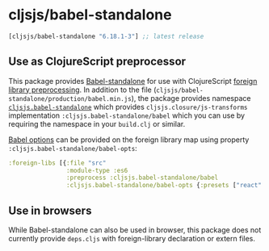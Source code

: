 # cljsjs/babel-standalone

[](dependency)
```clojure
[cljsjs/babel-standalone "6.18.1-3"] ;; latest release
```
[](/dependency)

## Use as ClojureScript preprocessor

This package provides [Babel-standalone](https://github.com/babel/babel-standalone) for use with ClojureScript
[foreign library preprocessing](https://clojurescript.org/guides/javascript-modules#babel-transforms).
In addition to the file (`cljsjs/babel-standalone/production/babel.min.js`), the package
provides namespace [`cljsjs.babel-standalone`](./src/cljsjs/babel_standalone.clj)
which provides `cljsjs.closure/js-transforms` implementation `:cljsjs.babel-standalone/babel` which you can
use by requiring the namespace in your `build.clj` or similar.

[Babel options](http://babeljs.io/docs/usage/api/#options) can be provided on the
foreign library map using property `:cljsjs.babel-standalone/babel-opts`:

```clojure
:foreign-libs [{:file "src"
                :module-type :es6
                :preprocess :cljsjs.babel-standalone/babel
                :cljsjs.babel-standalone/babel-opts {:presets ["react" "es2016"]}}]
```

## Use in browsers

While Babel-standalone can also be used in browser, this package does not currently
provide `deps.cljs` with foreign-library declaration or extern files.
